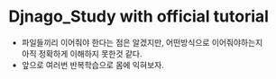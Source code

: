 # Djnago_Study with official tutorial
- 파일들끼리 이어줘야 한다는 점은 알겠지만, 어떤방식으로 이어줘야하는지  
아직 정확하게 이해하지 못한것 같다.
- 앞으로 여러번 반복학습으로 몸에 익혀보자.
